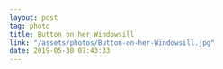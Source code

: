 ```yaml
---
layout: post
tag: photo
title: Button on her Windowsill
link: "/assets/photos/Button-on-her-Windowsill.jpg"
date: 2019-05-30 07:43:33
---
```

